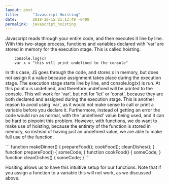 ```yaml
---
layout: post
title:      "Javascript Hoisting"
date:       2018-10-15 21:13:48 -0400
permalink:  javascript_hoisting
---
```



 <p>Javascript reads through your entire code, and then executes it line by line. With this two-stage process, functions and variables declared with 'var' are stored in memory for the execution stage. This is called hoisting.</p>
 
```
    console.log(x)
    var x = "this will print undefined to the console"
```
   <p>In this case, JS goes through the code, and stores x in memory, but does not assign it a value because assignment takes place during the execution stage. The execution stage starts line by line, and console.log(x) is run. At this point x is undefined, and therefore undefined will be printed to the console. This will work for 'var', but not for 'let' or 'const', because they are both declared and assigned during the execution stage. This is another reason to avoid using 'var', as it would not make sense to call or print a variable before you declare it. Furthermore, instead of getting an error the code would run as normal, with the 'undefined' value being used, and it can be hard to pinpoint this problem. However, with functions, we do want to make use of hoisting, because the entirety of the function is stored in memory, so instead of having just an undefined value, we are able to make full use of the function.</p>
```
    function makeDinner() {
        prepareFood();
        cookFood(); 
        cleanDishes();
      }
function prepareFood() {
      someCode;
      }
function cookFood() {
      someCode;
      }
function cleanDishes() {
      someCode;
      }
```
   <p>Hositing allows us to have this intuitive setup for our functions. Note that if you assign a function to a variable this will not work, as we discussed above.</p>
